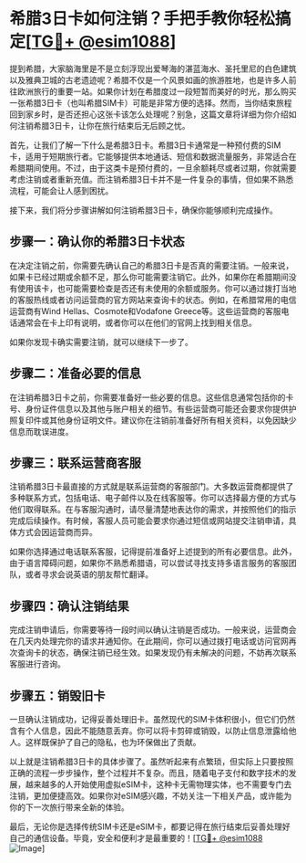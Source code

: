 # 希腊3日卡如何注销？手把手教你轻松搞定[[TG💪+ @esim1088](https://t.me/s/esim1088)]

提到希腊，大家脑海里是不是立刻浮现出爱琴海的湛蓝海水、圣托里尼的白色建筑以及雅典卫城的古老遗迹呢？希腊不仅是一个风景如画的旅游胜地，也是许多人前往欧洲旅行的重要一站。如果你计划在希腊度过一段短暂而美好的时光，那么购买一张希腊3日卡（也叫希腊SIM卡）可能是非常方便的选择。然而，当你结束旅程回到家乡时，是否还担心这张卡该怎么处理呢？别急，这篇文章将详细为你介绍如何注销希腊3日卡，让你在旅行结束后无后顾之忧。

首先，让我们了解一下什么是希腊3日卡。希腊3日卡通常是一种预付费的SIM卡，适用于短期旅行者。它能够提供本地通话、短信和数据流量服务，非常适合在希腊期间使用。不过，由于这类卡是预付费的，一旦余额耗尽或者过期，你就需要考虑注销或者重新充值。而注销希腊3日卡并不是一件复杂的事情，但如果不熟悉流程，可能会让人感到困扰。

接下来，我们将分步骤讲解如何注销希腊3日卡，确保你能够顺利完成操作。

## 步骤一：确认你的希腊3日卡状态

在决定注销之前，你需要先确认自己的希腊3日卡是否真的需要注销。一般来说，如果卡已经过期或余额不足，那么你可能需要注销它。此外，如果你在希腊期间没有使用该卡，也可能需要检查是否还有未使用的余额或服务。你可以通过拨打当地的客服热线或者访问运营商的官方网站来查询卡的状态。例如，在希腊常用的电信运营商有Wind Hellas、Cosmote和Vodafone Greece等。这些运营商的客服电话通常会在卡上印有说明，或者你可以在他们的官网上找到相关信息。

如果你发现卡确实需要注销，就可以继续下一步了。

## 步骤二：准备必要的信息

在注销希腊3日卡之前，你需要准备好一些必要的信息。这些信息通常包括你的卡号、身份证件信息以及其他与账户相关的细节。有些运营商可能还会要求你提供护照复印件或其他身份证明文件。建议你在注销前准备好所有相关资料，以免因缺少信息而耽误进度。

## 步骤三：联系运营商客服

注销希腊3日卡最直接的方式就是联系运营商的客服部门。大多数运营商都提供了多种联系方式，包括电话、电子邮件以及在线客服等。你可以选择最方便的方式与他们取得联系。在与客服沟通时，请尽量清楚地表达你的需求，并按照他们的指示完成后续操作。有时候，客服人员可能会要求你通过短信或网站提交注销申请，具体方式会因运营商而异。

如果你选择通过电话联系客服，记得提前准备好上述提到的所有必要信息。此外，由于语言障碍问题，如果你不熟悉希腊语，可以尝试寻找支持多语言服务的客服团队，或者寻求会说英语的朋友帮忙翻译。

## 步骤四：确认注销结果

完成注销申请后，你需要等待一段时间以确认注销是否成功。一般来说，运营商会在几天内处理完你的请求并通知你。在此期间，你可以通过拨打电话或访问官网再次查询卡的状态，确保注销已经生效。如果发现仍有未解决的问题，不妨再次联系客服进行咨询。

## 步骤五：销毁旧卡

一旦确认注销成功，记得妥善处理旧卡。虽然现代的SIM卡体积很小，但它们仍然含有个人信息，因此不能随意丢弃。你可以将卡剪碎或销毁，以防止信息泄露给他人。这样既保护了自己的隐私，也为环保做出了贡献。

以上就是注销希腊3日卡的具体步骤了。虽然听起来有点繁琐，但实际上只要按照正确的流程一步步操作，整个过程并不复杂。而且，随着电子支付和数字技术的发展，越来越多的人开始使用虚拟eSIM卡，这种卡无需物理实体，也不需要专门去注销，更加便捷高效。如果你对eSIM感兴趣，不妨关注一下相关产品，或许能为你的下一次旅行带来全新的体验。

最后，无论你是选择传统SIM卡还是eSIM卡，都要记得在旅行结束后妥善处理好自己的通信设备。毕竟，安全和便利才是最重要的！[[TG💪+ @esim1088](https://t.me/s/esim1088) ![Image](https://i.postimg.cc/4NQfJmqS/Snipaste-2025-05-13-00-14-12.png)]